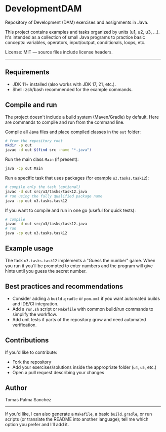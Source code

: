 # DevelopmentDAM

Repository of Development (DAM) exercises and assignments in Java.

This project contains examples and tasks organized by units (u1, u2, u3, ...). It's intended as a collection of small Java programs to practice basic concepts: variables, operators, input/output, conditionals, loops, etc.

License: MIT — source files include license headers.

---

## Requirements

- JDK 11+ installed (also works with JDK 17, 21, etc.).
- Shell: zsh/bash recommended for the example commands.

## Compile and run

The project doesn't include a build system (Maven/Gradle) by default. Here are commands to compile and run from the command line.

Compile all Java files and place compiled classes in the `out` folder:

```bash
# from the repository root
mkdir -p out
javac -d out $(find src -name "*.java")
```

Run the main class `Main` (if present):

```bash
java -cp out Main
```

Run a specific task that uses packages (for example `u3.tasks.task12`):

```bash
# compile only the task (optional)
javac -d out src/u3/tasks/task12.java
# run using the fully qualified package name
java -cp out u3.tasks.task12
```

If you want to compile and run in one go (useful for quick tests):

```bash
# compile
javac -d out src/u3/tasks/task12.java
# run
java -cp out u3.tasks.task12
```

## Example usage

The task `u3.tasks.task12` implements a "Guess the number" game. When you run it you'll be prompted to enter numbers and the program will give hints until you guess the secret number.

## Best practices and recommendations

- Consider adding a `build.gradle` or `pom.xml` if you want automated builds and IDE/CI integration.
- Add a `run.sh` script or `Makefile` with common build/run commands to simplify the workflow.
- Add unit tests if parts of the repository grow and need automated verification.

## Contributions

If you'd like to contribute:
- Fork the repository
- Add your exercises/solutions inside the appropriate folder (`u4`, `u5`, etc.)
- Open a pull request describing your changes

## Author
Tomas Palma Sanchez

---

If you'd like, I can also generate a `Makefile`, a basic `build.gradle`, or run scripts (or translate the README into another language); tell me which option you prefer and I'll add it.
